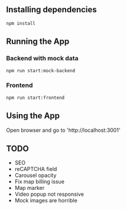 ## Installing dependencies

`npm install`

## Running the App

### Backend with mock data

`npm run start:mock-backend`

### Frontend

`npm run start:frontend`

## Using the App

Open browser and go to 'http://localhost:3001'

## TODO

- SEO
- reCAPTCHA field
- Carousel opacity
- Fix map billing issue
- Map marker
- Video popup not responsive
- Mock images are horrible